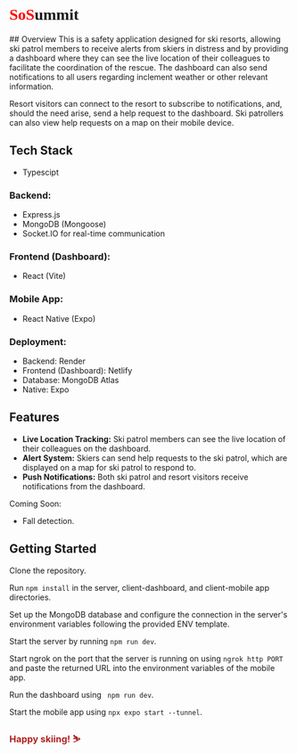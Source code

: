 <h1 style="font-family: RussoOne-Regular"><span style="color: red">SoS</span>ummit</h1>
## Overview
This is a safety application designed for ski resorts, allowing ski patrol members to receive alerts from skiers in distress and by providing a dashboard where they can see the live location of their colleagues to facilitate the coordination of the rescue. The dashboard can also send notifications to all users regarding inclement weather or other relevant information.

Resort visitors can connect to the resort to subscribe to notifications, and, should the need arise, send a help request to the dashboard. Ski patrollers can also view help requests on a map on their mobile device.

## Tech Stack
- Typescipt
### Backend:
- Express.js
- MongoDB (Mongoose)
- Socket.IO for real-time communication
### Frontend (Dashboard):
- React (Vite)
### Mobile App:
- React Native (Expo)
### Deployment:
- Backend: Render
- Frontend (Dashboard): Netlify
- Database: MongoDB Atlas
- Native: Expo

## Features
- **Live Location Tracking:** Ski patrol members can see the live location of their colleagues on the dashboard.
- **Alert System:** Skiers can send help requests to the ski patrol, which are displayed on a map for ski patrol to respond to.
- **Push Notifications:** Both ski patrol and resort visitors receive notifications from the dashboard.

Coming Soon:
- Fall detection.

## Getting Started
Clone the repository.

Run ```npm install``` in the server, client-dashboard, and client-mobile app directories.

Set up the MongoDB database and configure the connection in the server's environment variables following the provided ENV template.

Start the server by running ```npm run dev```.

Start ngrok on the port that the server is running on using ```ngrok http PORT``` and paste the returned URL into the environment variables of the mobile app.

Run the dashboard using ``` npm run dev```.

Start the mobile app using ```npx expo start --tunnel```.

<h3 style="color: firebrick"> Happy skiing! ⛷️</h3>